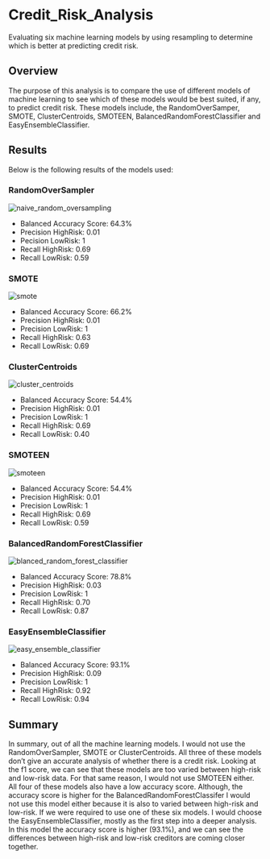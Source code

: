 # Credit_Risk_Analysis
Evaluating six machine learning models by using resampling to determine which is better at predicting credit risk.
## Overview
The purpose of this analysis is to compare the use of different models of machine learning to see which of these models would be best suited, if any, to predict credit risk. These models include, the RandomOverSamper, SMOTE, ClusterCentroids, SMOTEEN, BalancedRandomForestClassifier and EasyEnsembleClassifier.
## Results
Below is the following results of the models used:

### RandomOverSampler

![naive_random_oversampling](https://user-images.githubusercontent.com/107289345/195694783-7ef9bfce-de73-41b4-9771-97a0b5ac3f51.png)

- Balanced Accuracy Score: 64.3%
- Precision HighRisk: 0.01
- Pecision LowRisk: 1
- Recall HighRisk: 0.69
- Recall LowRisk: 0.59

### SMOTE

![smote](https://user-images.githubusercontent.com/107289345/195696184-1b94cd73-eec2-4507-967f-002d63407279.png)

- Balanced Accuracy Score: 66.2%
- Precision HighRisk: 0.01
- Precision LowRisk: 1
- Recall HighRisk: 0.63
- Recall LowRisk: 0.69

### ClusterCentroids

![cluster_centroids](https://user-images.githubusercontent.com/107289345/195697035-65bd5f68-5366-4ea1-8d38-bdea01081814.png)

- Balanced Accuracy Score: 54.4%
- Precision HighRisk: 0.01
- Precision LowRisk: 1
- Recall HighRisk: 0.69
- Recall LowRisk: 0.40

### SMOTEEN

![smoteen](https://user-images.githubusercontent.com/107289345/195696892-31223eaf-1b33-4660-b09c-488da8418369.png)

- Balanced Accuracy Score: 54.4%
- Precision HighRisk: 0.01
- Precision LowRisk: 1
- Recall HighRisk: 0.69
- Recall LowRisk: 0.59

### BalancedRandomForestClassifier

![blanced_random_forest_classifier](https://user-images.githubusercontent.com/107289345/195696935-785e1fa8-8aaf-428c-93b9-59f41aa77220.png)

- Balanced Accuracy Score: 78.8%
- Precision HighRisk: 0.03
- Precision LowRisk: 1
- Recall HighRisk: 0.70
- Recall LowRisk: 0.87

### EasyEnsembleClassifier

![easy_ensemble_classifier](https://user-images.githubusercontent.com/107289345/195697116-0b83186a-cea3-4d5e-b33a-6fb366b93c28.png)

- Balanced Accuracy Score: 93.1%
- Precision HighRisk: 0.09
- Precision LowRisk: 1
- Recall HighRisk: 0.92
- Recall LowRisk: 0.94


## Summary
In summary, out of all the machine learning models. I would not use the RandomOverSampler, SMOTE or ClusterCentroids. All three of these models don’t give an accurate analysis of whether there is a credit risk. Looking at the f1 score, we can see that these models are too varied between high-risk and low-risk data. For that same reason, I would not use SMOTEEN either. All four of these models also have a low accuracy score. Although, the accuracy score is higher for the BalancedRandomForestClassifer I would not use this model either because it is also to varied between high-risk and low-risk. If we were required to use one of these six models. I would choose the EasyEnsembleClassifier, mostly as the first step into a deeper analysis. In this model the accuracy score is higher (93.1%), and we can see the differences between high-risk and low-risk creditors are coming closer together. 
